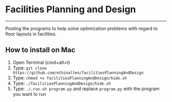 # Facilities Planning and Design
---
Posting the programs to help solve optimization problems with regard to floor layouts in facilities.

## How to install on Mac
1. Open Terminal (cmd+alt+t)
2. Type: `git clone https://github.com/ethinallen/facilitiesPlanningAndDesign`
3. Type: `chmod +x facilitiesPlanningAndDesign/hide.sh`
4. Type: `./facilitiesPlanningAndDesign/hide.sh`
5. Type: `./.run.sh program.py` and replace `program.py` with the program you want to run
